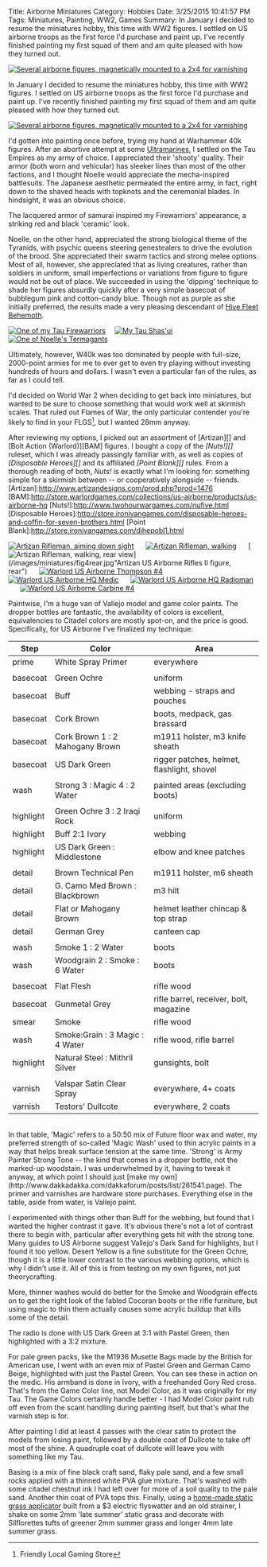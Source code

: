 Title: Airborne Miniatures
Category: Hobbies
Date: 3/25/2015 10:41:57 PM
Tags: Miniatures, Painting, WW2, Games
Summary: In January I decided to resume the miniatures hobby, this time with WW2 figures. I settled on US airborne troops as the first force I'd purchase and paint up. I've recently finished painting my first squad of them and am quite pleased with how they turned out.</p><p>[![Several airborne figures, magnetically mounted to a 2x4 for varnishing](/images/miniatures/figs1-5.jpg)](/images/miniatures/figs1-5.jpg "Several airborne, magnetically mounted to a 2x4 for varnishing")</p>

In January I decided to resume the miniatures hobby, this time with WW2 figures. I settled on US airborne troops as the first force I'd purchase and paint up. I've recently finished painting my first squad of them and am quite pleased with how they turned out.

[![Several airborne figures, magnetically mounted to a 2x4 for varnishing](/images/miniatures/figs1-5.jpg "")](/images/miniatures/figs1-5.jpg "Several airborne, magnetically mounted to a 2x4 for varnishing")

I'd gotten into painting once before, trying my hand at Warhammer 40k figures. After an abortive attempt at some [Ultramarines](http://warhammer40k.wikia.com/wiki/Ultramarines), I settled on the Tau Empires as my army of choice. I appreciated their 'shooty' quality. Their armor (both worn and vehicular) has sleeker lines than most of the other factions, and I thought Noelle would appreciate the mecha-inspired battlesuits. The Japanese aesthetic permeated the entire army, in fact, right down to the shaved heads with topknots and the ceremonial blades. In hindsight, it was an obvious choice.

<div class="pullquote">
The lacquered armor of samurai in&shy;spired my Fire&shy;warriors' appear&shy;ance, a striking red and black 'ceramic' look.
</div>

Noelle, on the other hand, appreciated the strong biological theme of the Tyranids, with psychic queens steering genestealers to drive the evolution of the brood. She appreciated their swarm tactics and strong melee options. Most of all, however, she appreciated that as living creatures, rather than soldiers in uniform, small imperfections or variations from figure to figure would not be out of place. We succeeded in using the 'dipping' technique to shade her figures absurdly quickly after a very simple basecoat of bubblegum pink and cotton-candy blue. Though not as purple as she initially preferred, the results made a very pleasing descendant of [Hive Fleet Behemoth](http://wh40k.lexicanum.com/wiki/Behemoth).


<span><p class="centerme">
[![One of my Tau Firewarriors](/images/miniatures/thumbnails/firewarrior.jpg "")](/images/miniatures/firewarrior.jpg "One of my Tau Firewarriors")&emsp;
[![My Tau Shas'ui](/images/miniatures/thumbnails/shasui.jpg "")](/images/miniatures/shasui.jpg "My Tau Shas'ui")&emsp;
[![One of Noelle's Termagants](/images/miniatures/thumbnails/termagant.jpg "")](/images/miniatures/termagant.jpg "One of Noelle's Termagants")
</p></span>


Ultimately, however, W40k was too dominated by people with full-size, 2000-point armies for me to ever get to even try playing without investing hundreds of hours and dollars. I wasn't even a particular fan of the rules, as far as I could tell. 

I'd decided on World War 2 when deciding to get back into miniatures, but wanted to be sure to choose something that would work well at skirmish scales. That ruled out Flames of War, the only particular contender you're likely to find in your FLGS[^flgs], but I wanted 28mm anyway. 
[^flgs]: Friendly Local Gaming Store

After reviewing my options, I picked out an assortment of [Artizan][] and [Bolt Action (Warlord)][BAM] figures. I bought a copy of the *[Nuts!][]* ruleset, which I was already passingly familiar with, as well as copies of *[Disposable Heroes][]* and its affiliated *[Point Blank][]* rules. From a thorough reading of both, *Nuts!* is exactly what I'm looking for: something simple for a skirmish between -- or cooperatively alongside -- friends.
[Artizan]:http://www.artizandesigns.com/prod.php?prod=1476
[BAM]:http://store.warlordgames.com/collections/us-airborne/products/us-airborne-hq
[Nuts!]:http://www.twohourwargames.com/nufive.html
[Disposable Heroes]:http://store.ironivangames.com/disposable-heroes-and-coffin-for-seven-brothers.html
[Point Blank]:http://store.ironivangames.com/dihepobl1.html

<span><p class="centerme">
[![Artizan Rifleman, aiming down sight](/images/miniatures/fig2.jpg "")](/images/miniatures/fig2.jpg "Artizan US Airborne Rifles II figure")&nbsp;&nbsp;&nbsp;&nbsp;&nbsp;
[![Artizan Rifleman, walking](/images/miniatures/thumbnails/fig4.jpg "")](/images/miniatures/fig4.jpg "Artizan US Airborne Rifles II figure")&nbsp;&nbsp;&nbsp;&nbsp;&nbsp;
[![Artizan Rifleman, walking, rear view](/images/miniatures/thumbnails/fig4rear.jpg "")](/images/miniatures/fig4rear.jpg"Artizan US Airborne Rifles II figure, rear")&nbsp;&nbsp;&nbsp;&nbsp;&nbsp;
[![Warlord US Airborne Thompson #4](/images/miniatures/thumbnails/fig5.jpg "")](/images/miniatures/fig5.jpg "Warlord US Airborne Thompson 4")&nbsp;&nbsp;&nbsp;&nbsp;&nbsp;
[![Warlord US Airborne HQ Medic](/images/miniatures/thumbnails/fig7.jpg "")](/images/miniatures/fig7.jpg "Warlord US Airborne HQ Medic")&nbsp;&nbsp;&nbsp;&nbsp;&nbsp;
[![Warlord US Airborne HQ Radioman](/images/miniatures/thumbnails/fig8.jpg "")](/images/miniatures/fig8.jpg "Warlord US Airborne HQ Radioman")&nbsp;&nbsp;&nbsp;&nbsp;&nbsp;
[![Warlord US Airborne Carbine #4](/images/miniatures/thumbnails/fig10.jpg "")](/images/miniatures/fig10.jpg "Warlord US Airborne Carbine #4")
</p></span>

Paintwise, I'm a huge van of Vallejo model and game color paints. The dropper bottles are fantastic, the availability of colors is excellent, equivalencies to Citadel colors are mostly spot-on, and the price is good. Specifically, for US Airborne I've finalized my technique:

Step	 	| 	Color 							| 	Area
------------|-----------------------------------|-----------
prime		|	White Spray Primer				|	everywhere
			|									|	
basecoat	|	Green Ochre						|	uniform	
basecoat	|	Buff			 				|	webbing - straps and pouches
basecoat	|	Cork Brown						|	boots, medpack, gas brassard
basecoat	|	Cork Brown 1 : 2 Mahogany Brown	|	m1911 holster, m3 knife sheath	
basecoat	|	US Dark Green					|	rigger patches, helmet, flashlight, shovel
			|									|	
wash		|	Strong 3 : Magic 4 : 2 Water	|	painted areas (excluding boots)
			|									|	
highlight	|	Green Ochre  3 : 2 Iraqi Rock	|	uniform						
highlight	|	Buff 2:1 Ivory					|	webbing
highlight	|	US Dark Green : Middlestone		|	elbow and knee patches 
			|									|	
detail		|	Brown Technical Pen				|	m1911 holster, m6 sheath						
detail		|	G. Camo Med Brown : Blackbrown	|	m3 hilt
detail		|	Flat or Mahogany Brown			|	helmet leather chincap & top strap
detail		|	German Grey						|	canteen cap
			|									|	
wash		|	Smoke 1 : 2 Water				|	boots
wash		|	Woodgrain 2 : Smoke : 6 Water	|	boots
			|									|			
basecoat	|	Flat Flesh						|	rifle wood
basecoat	|	Gunmetal Grey					|	rifle barrel, receiver, bolt, magazine
smear		|	Smoke							|	rifle wood		
wash		|	Smoke:Grain : 3 Magic : 4 Water	|	rifle wood, rifle barrel
highlight	|	Natural Steel : Mithril Silver	|	gunsights, bolt 
			|									|	
varnish 	|	Valspar Satin Clear Spray		|	everywhere, 4+ coats
varnish 	|	Testors' Dullcote				|	everywhere, 2 coats

<br>
In that table, 'Magic' refers to a 50:50 mix of Future floor wax and water, my preferred strength of so-called 'Magic Wash' used to thin acrylic paints in a way that helps break surface tension at the same time. 'Strong' is Army Painter Strong Tone -- the kind that comes in a dropper bottle, not the marked-up woodstain. I was underwhelmed by it, having to tweak it anyway, at which point I should just [make my own](http://www.dakkadakka.com/dakkaforum/posts/list/261541.page). The primer and varnishes are hardware store purchases. Everything else in the table, aside from water, is Vallejo paint.

I experimented with things other than Buff for the webbing, but found that I wanted the higher contrast it gave. It's obvious there's not a lot of contrast there to begin with, particular after everything gets hit with the strong tone. Many guides to US Airborne suggest Vallejo's Dark Sand for highlights, but I found it too yellow. Desert Yellow is a fine substitute for the Green Ochre, though it is a little lower contrast to the various webbing options, which is why I didn't use it. All of this is from testing on my own figures, not just theorycrafting. 

More, thinner washes would do better for the Smoke and Woodgrain effects on to get the right look of the fabled Cocoran boots or the rifle furniture, but using magic to thin them actually causes some acrylic buildup that kills some of the detail. 

The radio is done with US Dark Green at 3:1 with Pastel Green, then highlighted with a 3:2 mixture. 

For pale green packs, like the M1936 Musette Bags made by the British for American use, I went with an even mix of Pastel Green and German Camo Beige, highlighted with just the Pastel Green. You can see these in action on the medic. His armband is done in Ivory, with a freehanded Gory Red cross. That's from the Game Color line, not Model Color, as it was originally for my Tau. The Game Colors certainly handle better - I had Model Color paint rub off even from the scant handling during painting itself, but that's what the varnish step is for.

After painting I did at least 4 passes with the clear satin to protect the models from losing paint, followed by a double coat of Dullcote to take off most of the shine. A quadruple coat of dullcote will leave you with something like my Tau.

Basing is a mix of fine black craft sand, flaky pale sand, and a few small rocks applied with a thinned white PVA glue mixture. That's washed with some citadel chestnut ink I had left over for more of a soil quality to the pale sand. Another thin coat of PVA tops this. Finally, using a [home-made static grass applicator](http://www.trainboard.com/grapevine/showthread.php?134904-Anyone-use-Grass-Tech-static-grass-applicator) built from a $3 electric flyswatter and an old strainer, I shake on some 2mm 'late summer' static grass and decorate with Silflorettes tufts of greener 2mm summer grass and longer 4mm late summer grass.





